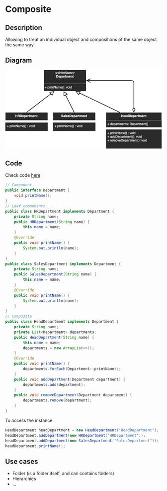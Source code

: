 # Composite

## Description
Allowing to treat an individual object and compositions of the same object the same way

## Diagram
<p align="center">
  <img src="diagrams/composite.png">
</p>

## Code
Check code [here](../src/main/java/com/devt/patterns/composite)

```java
// Component
public interface Department { 
    void printName();
}
// Leaf components
public class HRDepartment implements Department {
    private String name;
    public HRDepartment(String name) {
        this.name = name;
    }
    @Override
    public void printName() {
        System.out.println(name);
    }
}
public class SalesDepartment implements Department {
    private String name;
    public SalesDepartment(String name) {
        this.name = name;
    }
    @Override
    public void printName() {
        System.out.println(name);
    }
}
// Composite
public class HeadDepartment implements Department {
    private String name;
    private List<Department> departments;
    public HeadDepartment(String name) {
        this.name = name;
        departments = new ArrayList<>();
    }
    @Override
    public void printName() {
        departments.forEach(Department::printName);;
    }
    public void addDepartment(Department department) {
        departments.add(department);
    }
    public void removeDepartment(Department department) {
        departments.remove(department);
    }
}
```

To access the instance
```java
HeadDepartment headDepartment = new HeadDepartment("HeadDepartment");
headDepartment.addDepartment(new HRDepartment("HRDepartment"));
headDepartment.addDepartment(new SalesDepartment("SalesDepartment"));
headDepartment.printName();
```

## Use cases
- Folder (is a folder itself, and can contains folders)
- Hierarchies
- ...
